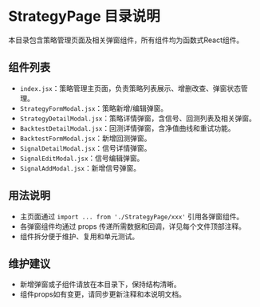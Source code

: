 # StrategyPage 目录说明

本目录包含策略管理页面及相关弹窗组件，所有组件均为函数式React组件。

## 组件列表

- `index.jsx`：策略管理主页面，负责策略列表展示、增删改查、弹窗状态管理。
- `StrategyFormModal.jsx`：策略新增/编辑弹窗。
- `StrategyDetailModal.jsx`：策略详情弹窗，含信号、回测列表及相关弹窗。
- `BacktestDetailModal.jsx`：回测详情弹窗，含净值曲线和重试功能。
- `BacktestFormModal.jsx`：新增回测弹窗。
- `SignalDetailModal.jsx`：信号详情弹窗。
- `SignalEditModal.jsx`：信号编辑弹窗。
- `SignalAddModal.jsx`：新增信号弹窗。

## 用法说明

- 主页面通过 `import ... from './StrategyPage/xxx'` 引用各弹窗组件。
- 各弹窗组件均通过 props 传递所需数据和回调，详见每个文件顶部注释。
- 组件拆分便于维护、复用和单元测试。

## 维护建议

- 新增弹窗或子组件请放在本目录下，保持结构清晰。
- 组件props如有变更，请同步更新注释和本说明文档。 